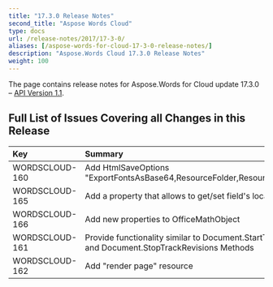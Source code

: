 ```yaml
---
title: "17.3.0 Release Notes"
second_title: "Aspose Words Cloud"
type: docs
url: /release-notes/2017/17-3-0/
aliases: [/aspose-words-for-cloud-17-3-0-release-notes/]
description: "Aspose.Words Cloud 17.3.0 Release Notes"
weight: 100
---
```


The page contains release notes for Aspose.Words for Cloud update 17.3.0 – [API Version 1.1](http://api.aspose.com/v1.1/swagger/ui/index).

## Full List of Issues Covering all Changes in this Release

|Key|Summary|Category|
| :- | :- | :- |
|WORDSCLOUD-160|Add HtmlSaveOptions "ExportFontsAsBase64,ResourceFolder,ResourceFolderAlias"|Enhancement|
|WORDSCLOUD-165|Add a property that allows to get/set field's locale:|Enhancement|
|WORDSCLOUD-166|Add new properties to OfficeMathObject|Enhancement|
|WORDSCLOUD-161|Provide functionality similar to Document.StartTrackRevisions and Document.StopTrackRevisions Methods|Feature|
|WORDSCLOUD-162|Add "render page" resource|Feature|


